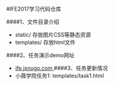 #IFE2017学习代码仓库

####1、文件目录介绍
* static/ 存放图片CSS等静态资源
* templates/ 存放html文件

####2、任务演示demo网址
* [ife.jxnugo.com
](ife.jxnugo.com)
####3、任务更新情况
* 小薇学院任务1: templates/task1.html
